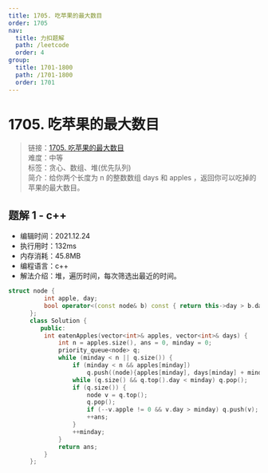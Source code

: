 ```yaml
---
title: 1705. 吃苹果的最大数目
order: 1705
nav:
  title: 力扣题解
  path: /leetcode
  order: 4
group:
  title: 1701-1800
  path: /1701-1800
  order: 1701
---
```


# 1705. 吃苹果的最大数目

> 链接：[1705. 吃苹果的最大数目](https://leetcode-cn.com/problems/maximum-number-of-eaten-apples/)  
> 难度：中等  
> 标签：贪心、数组、堆(优先队列)  
> 简介：给你两个长度为 n 的整数数组 days 和 apples ，返回你可以吃掉的苹果的最大数目。

## 题解 1 - c++

- 编辑时间：2021.12.24
- 执行用时：132ms
- 内存消耗：45.8MB
- 编程语言：c++
- 解法介绍：堆，遍历时间，每次筛选出最近的时间。

```c++
struct node {
          int apple, day;
          bool operator<(const node& b) const { return this->day > b.day; }
      };
      class Solution {
         public:
          int eatenApples(vector<int>& apples, vector<int>& days) {
              int n = apples.size(), ans = 0, minday = 0;
              priority_queue<node> q;
              while (minday < n || q.size()) {
                  if (minday < n && apples[minday])
                      q.push((node){apples[minday], days[minday] + minday - 1});
                  while (q.size() && q.top().day < minday) q.pop();
                  if (q.size()) {
                      node v = q.top();
                      q.pop();
                      if (--v.apple != 0 && v.day > minday) q.push(v);
                      ++ans;
                  }
                  ++minday;
              }
              return ans;
          }
      };
```
